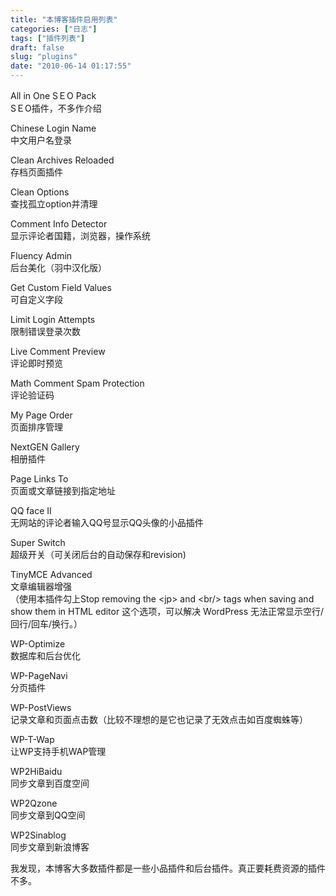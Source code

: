 ```yaml
---
title: "本博客插件启用列表"
categories: ["日志"]
tags: ["插件列表"]
draft: false
slug: "plugins"
date: "2010-06-14 01:17:55"
---
```


<p>All in One SＥO Pack    <br>
 SＥO插件，不多作介绍</p>

<p>Chinese Login Name    <br>
 中文用户名登录</p>

<p>Clean Archives Reloaded    <br>
 存档页面插件</p>

<p>Clean Options    <br>
 查找孤立option并清理</p>

<p>Comment Info Detector    <br>
 显示评论者国籍，浏览器，操作系统</p>

<p>Fluency Admin    <br>
 后台美化（羽中汉化版）</p>

<p>Get Custom Field Values    <br>
 可自定义字段</p>

<p>Limit Login Attempts    <br>
 限制错误登录次数</p>

<p>Live Comment Preview    <br>
 评论即时预览</p>

<p>Math Comment Spam Protection    <br>
 评论验证码</p>

<p>My Page Order    <br>
 页面排序管理</p>

<p>NextGEN Gallery    <br>
 相册插件</p>

<p>Page Links To    <br>
 页面或文章链接到指定地址</p>

<p>QQ face II    <br>
 无网站的评论者输入QQ号显示QQ头像的小品插件</p>

<p>Super Switch    <br>
 超级开关（可关闭后台的自动保存和revision)</p>

<p>TinyMCE Advanced    <br>
 文章编辑器增强<br>
 （使用本插件勾上Stop removing the &lt;jp&gt; and &lt;br/&gt; tags when saving and show them in HTML editor 这个选项，可以解决 WordPress 无法正常显示空行/回行/回车/换行。）</p>

<p>WP-Optimize    <br>
 数据库和后台优化</p>

<p>WP-PageNavi    <br>
 分页插件</p>

<p>WP-PostViews    <br>
 记录文章和页面点击数（比较不理想的是它也记录了无效点击如百度蜘蛛等）</p>

<p>WP-T-Wap    <br>
 让WP支持手机WAP管理</p>

<p>WP2HiBaidu    <br>
 同步文章到百度空间</p>

<p>WP2Qzone    <br>
 同步文章到QQ空间</p>

<p>WP2Sinablog    <br>
 同步文章到新浪博客</p>

<p>我发现，本博客大多数插件都是一些小品插件和后台插件。真正要耗费资源的插件不多。</p>
